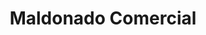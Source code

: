 ---
title: "Maldonado Comercial"
url: /villa-san-francisco/maldonado-comercial/
shop: Eisenwaren
---